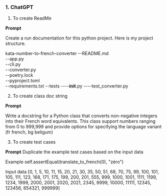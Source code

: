### 1. ChatGPT

1. To create ReadMe

**Prompt**

Create a run documentation for this python project. Here is my project structure.

kata-number-to-french-converter
--README.md  
--app.py  
--cli.py  
--converter.py  
--poetry.lock  
--pyproject.toml  
--requirements.txt
--tests
----**init**.py
----test_converter.py

2. To create class doc string

**Prompt**


Write a docstring for a Python class that converts non-negative integers into their French word equivalents.
This class support numbers ranging from 0 to 999,999 and provide options for specifying the language variant (fr french, bg beligum)

3. To create test cases

**Prompt**
Duplicate the example test cases based on the input data

Example
self.assertEqual(translate_to_french(0), "zéro")

Input data
[0, 1, 5, 10, 11, 15, 20, 21, 30, 35, 50, 51, 68, 70, 75, 99, 100, 101, 105, 111, 123, 168, 171, 175, 199, 200, 201, 555, 999, 1000, 1001, 1111, 1199, 1234, 1999, 2000, 2001, 2020, 2021, 2345, 9999, 10000, 11111, 12345, 123456, 654321, 999999]

